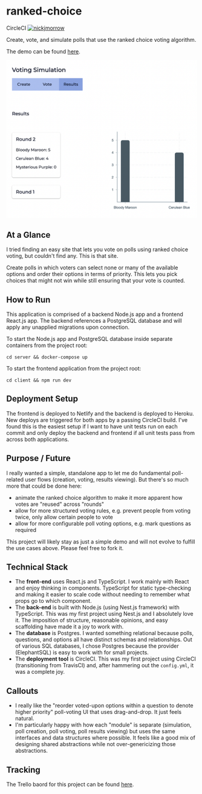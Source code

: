 # ranked-choice

CircleCI
[![nickjmorrow](https://circleci.com/gh/nickjmorrow/ranked-choice.svg?style=svg)](https://circleci.com/gh/nickjmorrow/ranked-choice)

Create, vote, and simulate polls that use the ranked choice voting algorithm.

The demo can be found [here](https://ranked-choice.netlify.app).

![Simulation results](./images//simulation_results.png "Simulation Results")


## At a Glance

I tried finding an easy site that lets you vote on polls using ranked choice voting, but couldn't find any. This is that site.

Create polls in which voters can select none or many of the available options and order their options in terms of priority. This lets you pick choices that might not win while still ensuring that your vote is counted.

## How to Run

This application is comprised of a backend Node.js app and a frontend React.js app. The backend references a PostgreSQL database and will apply any unapplied migrations upon connection.

To start the Node.js app and PostgreSQL database inside separate containers from the project root:

```
cd server && docker-compose up
```

To start the frontend application from the project root:

```
cd client && npm run dev
```

## Deployment Setup

The frontend is deployed to Netlify and the backend is deployed to Heroku. New deploys are triggered for both apps by a passing CircleCI build. I've found this is the easiest setup if I want to have unit tests run on each commit and only deploy the backend and frontend if all unit tests pass from across both applications. 

## Purpose / Future

I really wanted a simple, standalone app to let me do fundamental poll-related user flows (creation, voting, results viewing). But there's so much more that could be done here:

- animate the ranked choice algorithm to make it more apparent how votes are "reused" across "rounds"
- allow for more structured voting rules, e.g. prevent people from voting twice, only allow certain people to vote
- allow for more configurable poll voting options, e.g. mark questions as required

This project will likely stay as just a simple demo and will not evolve to fulfill the use cases above. Please feel free to fork it.

## Technical Stack

- The **front-end** uses React.js and TypeScript. I work mainly with React and enjoy thinking in components. TypeScript for static type-checking and making it easier to scale code without needing to remember what props go to which component.
- The **back-end** is built with Node.js (using Nest.js framework) with TypeScript. This was my first project using Nest.js and I absolutely love it. The imposition of structure, reasonable opinions, and easy scaffolding have made it a joy to work with.
- The **database** is Postgres. I wanted something relational because polls, questions, and options all have distinct schemas and relationships. Out of various SQL databases, I chose Postgres because the provider (ElephantSQL) is easy to work with for small projects.
- The **deployment tool** is CircleCI. This was my first project using CircleCI (transitioning from TravisCI) and, after hammering out the `config.yml`, it was a complete joy.

## Callouts

- I really like the "reorder voted-upon options within a question to denote higher priority" poll-voting UI that uses drag-and-drop. It just feels natural.
- I'm particularly happy with how each "module" is separate (simulation, poll creation, poll voting, poll results viewing) but uses the same interfaces and data structures where possible. It feels like a good mix of designing shared abstractions while not over-genericizing those abstractions.

## Tracking

The Trello baord for this project can be found [here](https://trello.com/b/47ZNlgx3/ranked-choice).

